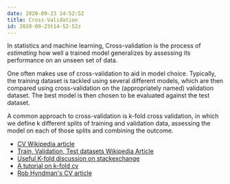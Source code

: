 ```yaml
---
date: 2020-09-23 14:52:52
title: Cross-Validation
id: 2020-09-23t14-52-52z
---
```


In statistics and machine learning, Cross-validation is the process of
_estimating_ how well a trained model generalizes by assessing its performance
on an unseen set of data.

One often makes use of cross-validation to aid in model choice. Typically, the
training dataset is tackled using several different models, which are then
compared using cross-validation on the (appropriately named) validation dataset.
The best model is then chosen to be evaluated against the test dataset.

A common approach to cross-validation is k-fold cross validation, in which we
define k different splits of training and validation data, assessing the model
on each of those splits and combining the outcome.

- [CV Wikipedia article](<https://en.wikipedia.org/wiki/Cross-validation_(statistics)>)
- [Train, Validation, Test datasets Wikipedia Article](https://en.wikipedia.org/wiki/Training,_validation,_and_test_sets)
- [Useful K-fold discussion on stackexchange](https://stats.stackexchange.com/questions/52274/how-to-choose-a-predictive-model-after-k-fold-cross-validation)
- [A tutorial on k-fold cv](https://machinelearningmastery.com/k-fold-cross-validation/)
- [Rob Hyndman's CV article](https://robjhyndman.com/hyndsight/crossvalidation/)
